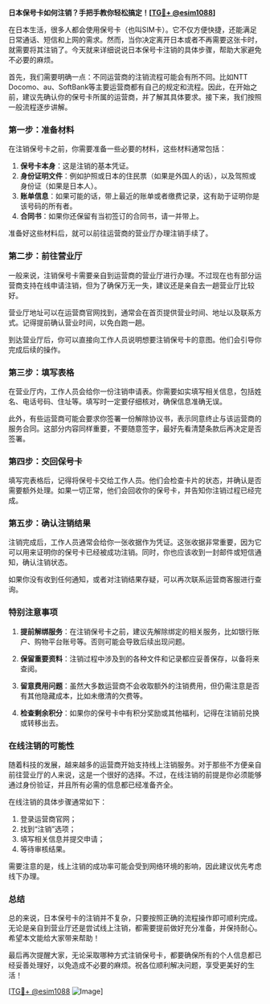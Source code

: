 **日本保号卡如何注销？手把手教你轻松搞定！[[TG💪+ @esim1088](https://t.me/s/esim1088)]**

在日本生活，很多人都会使用保号卡（也叫SIM卡）。它不仅方便快捷，还能满足日常通话、短信和上网的需求。然而，当你决定离开日本或者不再需要这张卡时，就需要将其注销了。今天就来详细说说日本保号卡注销的具体步骤，帮助大家避免不必要的麻烦。

首先，我们需要明确一点：不同运营商的注销流程可能会有所不同。比如NTT Docomo、au、SoftBank等主要运营商都有自己的规定和流程。因此，在开始之前，建议先确认你的保号卡所属的运营商，并了解其具体要求。接下来，我们按照一般流程逐步讲解。

### 第一步：准备材料

在注销保号卡之前，你需要准备一些必要的材料，这些材料通常包括：

1. **保号卡本身**：这是注销的基本凭证。
2. **身份证明文件**：例如护照或日本的住民票（如果是外国人的话），以及驾照或身份证（如果是日本人）。
3. **账单信息**：如果可能的话，带上最近的账单或者缴费记录，这有助于证明你是该号码的所有者。
4. **合同书**：如果你还保留有当初签订的合同书，请一并带上。

准备好这些材料后，就可以前往运营商的营业厅办理注销手续了。

### 第二步：前往营业厅

一般来说，注销保号卡需要亲自到运营商的营业厅进行办理。不过现在也有部分运营商支持在线申请注销，但为了确保万无一失，建议还是亲自去一趟营业厅比较好。

营业厅地址可以在运营商官网找到，通常会在首页提供营业时间、地址以及联系方式。记得提前确认营业时间，以免白跑一趟。

到达营业厅后，你可以直接向工作人员说明想要注销保号卡的意图。他们会引导你完成后续的操作。

### 第三步：填写表格

在营业厅内，工作人员会给你一份注销申请表。你需要如实填写相关信息，包括姓名、电话号码、住址等。填写时一定要仔细核对，确保信息准确无误。

此外，有些运营商可能会要求你签署一份解除协议书，表示同意终止与该运营商的服务合同。这部分内容同样重要，不要随意签字，最好先看清楚条款后再决定是否签署。

### 第四步：交回保号卡

填写完表格后，记得将保号卡交给工作人员。他们会检查卡片的状态，并确认是否需要额外处理。如果一切正常，他们会回收你的保号卡，并告知你注销过程已经完成。

### 第五步：确认注销结果

注销完成后，工作人员通常会给你一张收据作为凭证。这张收据非常重要，因为它可以用来证明你的保号卡已经被成功注销。同时，你也应该收到一封邮件或短信通知，确认注销状态。

如果你没有收到任何通知，或者对注销结果存疑，可以再次联系运营商客服进行查询。

### 特别注意事项

1. **提前解绑服务**：在注销保号卡之前，建议先解除绑定的相关服务，比如银行账户、购物平台账号等。否则可能会导致后续出现问题。
   
2. **保留重要资料**：注销过程中涉及到的各种文件和记录都应妥善保存，以备将来查阅。

3. **留意费用问题**：虽然大多数运营商不会收取额外的注销费用，但仍需注意是否有其他隐藏成本，比如未缴清的欠费等。

4. **检查剩余积分**：如果你的保号卡中有积分奖励或其他福利，记得在注销前兑换或转移出去。

### 在线注销的可能性

随着科技的发展，越来越多的运营商开始支持线上注销服务。对于那些不方便亲自前往营业厅的人来说，这是一个很好的选择。不过，在线注销的前提是你必须能够通过身份验证，并且所有必需的信息都已经准备齐全。

在线注销的具体步骤通常如下：
1. 登录运营商官网；
2. 找到“注销”选项；
3. 填写相关信息并提交申请；
4. 等待审核结果。

需要注意的是，线上注销的成功率可能会受到网络环境的影响，因此建议优先考虑线下办理。

### 总结

总的来说，日本保号卡的注销并不复杂，只要按照正确的流程操作即可顺利完成。无论是亲自到营业厅还是尝试线上注销，都需要提前做好充分准备，并保持耐心。希望本文能给大家带来帮助！

最后再次提醒大家，无论采取哪种方式注销保号卡，都要确保所有的个人信息都已经妥善处理好，以免造成不必要的麻烦。祝各位顺利解决问题，享受更美好的生活！

[[TG💪+ @esim1088](https://t.me/s/esim1088) ![Image](https://i.postimg.cc/4NQfJmqS/Snipaste-2025-05-13-00-14-12.png)]